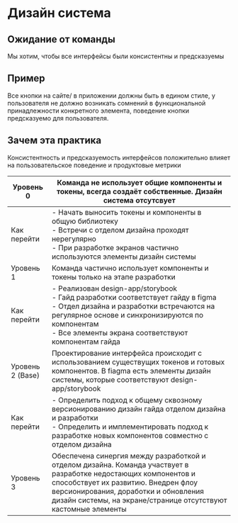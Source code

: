 # Дизайн система

## Ожидание от команды

Мы хотим, чтобы все интерфейсы были консистентны и предсказуемы

## Пример

Все кнопки на сайте/ в приложении должны быть в едином стиле, у пользователя не должно возникать сомнений в функциональной принадлежности конкретного элемента,
поведение кнопки предсказуемо для пользователя.

## Зачем эта практика

Консистентность и предсказуемость интерфейсов положительно влияет на пользовательское поведение и продуктовые метрики

| Уровень 0        | Команда не использует общие компоненты и токены, всегда создаёт собственные. Дизайн система отсутсвует                                                                                                                                                             |
|------------------|--------------------------------------------------------------------------------------------------------------------------------------------------------------------------------------------------------------------------------------------------------------------|
| Как перейти      | - Начать выносить токены и компоненты в общую библиотеку<br/>- Встречи с отделом дизайна проходят нерегулярно<br/>- При разработке экранов частично используются элементы дизайн системы                                                                           |
| Уровень 1        | Команда частично использует компоненты и токены только на этапе разработки                                                                                                                                                                                         |
| Как перейти      | - Реализован design-app/storybook<br/>- Гайд разработки соответствует гайду в figma<br/>- Отдел дизайна и разработки встречаются на регулярное основе и синхронизируются по компонентам<br/>- Все элементы экрана соответствуют компонентам гайда                  |
| Уровень 2 (Base) | Проектирование интерфейса происходит с использованием существущих токенов и готовых компонентов. В fiagma есть элементы дизайн системы, которые соответствуют design-app/storybook                                                                                 |
| Как перейти      | - Определить подход к общему сквозному версионированию дизайн гайда отделом дизайна и разработки<br/>- Определить и имплементировать подход к разработке новых компонентов совместно с отделом дизайна                                                             |
| Уровень 3        | Обеспечена синергия между разработкой и отделом дизайна. Команда участвует в разработке недостающих компонентов и способствует их развитию. Внедрен флоу версионирования, доработки и обновления дизайн системы, на экране/странице отсутствуют кастомные элементы |
